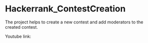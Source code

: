 # Hackerrank_ContestCreation


The project helps to create a new contest and add moderators to the created contest.



Youtube link:

